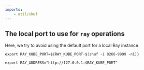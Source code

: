 ```yaml
---
imports:
    - util/shuf
---
```


## The local port to use for `ray` operations

Here, we try to avoid using the default port for a local Ray instance.

```shell
export RAY_KUBE_PORT=${RAY_KUBE_PORT-$(shuf -i 8266-9999 -n1)}
```

```shell
export RAY_ADDRESS="http://127.0.0.1:$RAY_KUBE_PORT"
```
